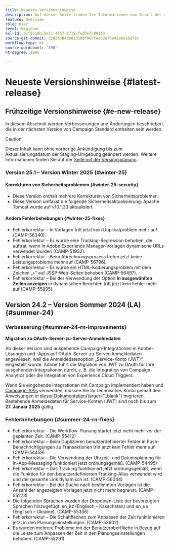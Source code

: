 ```yaml
---
title: Neueste Versionshinweise
description: Auf dieser Seite finden Sie Informationen zum Inhalt der aktuellen Version von Campaign Standard.
feature: Overview
role: User
level: Beginner
exl-id: e1f55a9b-be51-4f57-8719-fed7efc89113
source-git-commit: c2d2f3843801d108f007fea52a76e41abe16d76c
workflow-type: ht
source-wordcount: '390'
ht-degree: 100%

---
```



# Neueste Versionshinweise {#latest-release}

<!--
![Control Panel](assets/do-not-localize/cp-icon.png) **New Control Panel release**. [Learn more](https://experienceleague.adobe.com/docs/control-panel/using/release-notes.html){target="_blank"}.-->


## Frühzeitige Versionshinweise {#e-new-release}

In diesem Abschnitt werden Verbesserungen und Änderungen beschrieben, die in der nächsten Version von Campaign Standard enthalten sein werden.

>[!CAUTION]
>
>Dieser Inhalt kann ohne vorherige Ankündigung bis zum Aktualisierungsdatum der Staging-Umgebung geändert werden. Weitere Informationen finden Sie auf der [Seite mit der Versionsplanung](../../rn/using/release-planning.md).

### Version 25.1 – Version Winter 2025 {#winter-25}

#### Korrekturen von Sicherheitsproblemen {#winter-25-security}

* Diese Version enthält mehrere Korrekturen von Sicherheitsproblemen.
* Diese Version umfasst die folgende Sicherheitsaktualisierung: Apache Tomcat wurde auf v10.1.33 aktualisiert.

#### Andere Fehlerbehebungen {#winter-25-fixes}

* Fehlerkorrektur – In Vorlagen tritt jetzt kein Duplikatproblem mehr auf (CAMP-56340).
* Fehlerkorrektur – Es wurde eine Tracking-Regression behoben, die auftrat, wenn in Adobe Experience Manager-Vorlagen dynamische URLs verwendet wurden (CAMP-51932).
* Fehlerkorrektur – Beim Abrechnungsprozess treten jetzt keine Leistungsprobleme mehr auf (CAMP-56796).
* Fehlerkorrektur – Es wurde ein HTML-Kodierungsproblem mit dem Zeichen „`>`“ auf JSSP-Web-Seiten behoben (CAMP-56497).
* Fehlerkorrektur – Bei der Verwendung der Option **In ausgewählten Zeilen anzeigen** in dynamischen Berichten tritt jetzt kein Fehler mehr auf (CAMP-55895).


## Version 24.2 – Version Sommer 2024 (LA) {#summer-24}

### Verbesserung {#summer-24-rn-improvements}

**Migration zu OAuth-Server-zu-Server-Anmeldedaten**

Ab dieser Version sind ausgehende Campaign-Integrationen in Adobe-Lösungen und -Apps auf OAuth-Server-zu-Server-Anmeldedaten angewiesen, weil die Anmeldedatenoption „Service-Konto (JWT)“ eingestellt wurde. Adobe führt die Migration von JWT zu OAuth für Ihre ausgehenden Integrationen durch, z. B. die Integration von Campaign-Analytics oder die Integration von Experience Cloud Triggers.

Wenn Sie eingehende Integrationen mit Campaign implementiert haben und [Campaign-APIs](../../api/using/get-started-apis.md) verwenden, müssen Sie Ihr technisches Konto gemäß den Anweisungen in [dieser Dokumentation](https://developer.adobe.com/developer-console/docs/guides/authentication/ServerToServerAuthentication/migration/){target="_blank"} migrieren. Bestehende Anmeldedaten für Service-Konten (JWT) sind noch bis zum **27. Januar 2025** gültig.

### Fehlerbehebungen {#summer-24-rn-fixes}

* Fehlerkorrektur – Die Workflow-Planung startet jetzt nicht mehr vor der geplanten Zeit. (CAMP-55412)
* Fehlerkorrektur – Beim Duplizieren benutzerdefinierter Felder in Push-Benachrichtigungen zu Transaktionen tritt jetzt kein Fehler mehr auf. (CAMP-54459)
* Fehlerkorrektur – Die Verwendung der Uhrzeit- und Datumsplanung für In-App-Messaging funktioniert jetzt ordnungsgemäß. (CAMP-54495)
* Fehlerkorrektur – Das Tracking funktioniert jetzt ordnungsgemäß, wenn die Funktion für den benutzerdefinierten Tracking-Alias verwendet wird und der gesamte Link dynamisch ist. (CAMP-56044)
* Fehlerkorrektur – Bei der Suche nach bestimmten Vorlagen ist die Anzahl der angezeigten Vorlagen jetzt nicht mehr begrenzt. (CAMP-55273)
* Die folgenden Sprachen wurden der Dropdown-Liste der bevorzugten Sprachen hinzugefügt: en_kz (Englisch – Kasachstan) und en_ua (Englisch – Ukraine). (CAMP-55336)
* Fehlerkorrektur – Die Schaltflächen zum Anpassen der Zeit funktionieren jetzt in den Planungseinstellungen. (CAMP-53602)
* Es wurden mehrere Probleme mit der Benutzeroberfläche in Bezug auf die Leiste zum Anpassen der Zeit in den Planungseinstellungen behoben. (CAMP-55291)
